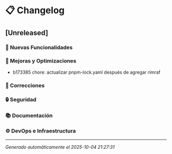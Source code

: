 # 📋 Changelog

## [Unreleased]

### 🚀 Nuevas Funcionalidades

### 🔧 Mejoras y Optimizaciones
- b173385 chore: actualizar pnpm-lock.yaml después de agregar rimraf

### 🐛 Correcciones

### 🔒 Seguridad

### 📚 Documentación

### ⚙️ DevOps e Infraestructura

---


*Generado automáticamente el 2025-10-04 21:27:31*
